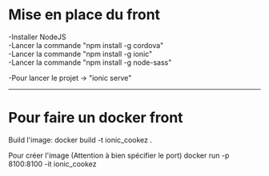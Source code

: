 <h1>Mise en place du front</h1>
-Installer NodeJS<br>
-Lancer la commande "npm install -g cordova"<br>
-Lancer la commande "npm install -g ionic"<br>
-Lancer la commande "npm install -g node-sass"<br>

-Pour lancer le projet -> "ionic serve"

<hr>

<h1>Pour faire un docker front</h1>

Build l'image:
docker build -t ionic_cookez .

Pour créer l'image (Attention à bien spécifier le port)
docker run -p 8100:8100 -it ionic_cookez
